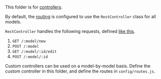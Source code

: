 
This folder is for [controllers](https://sailsjs.com/documentation/concepts/actions-and-controllers#?controllers).

By default, the [routing](https://sailsjs.com/documentation/concepts/routes) is configured to use the `RestController` class for all models. 

`RestController` handles the following requests, defined [like this](http://http://microformats.org/wiki/rest/urls).

1. `GET /:model/new`
2. `POST /:model`
3. `GET /:model/:id/edit`
4. `POST /:model/:id`

Custom controllers can be used on a model-by-model basis. Define the custom controller in this folder, and define the routes in `config/routes.js`.
